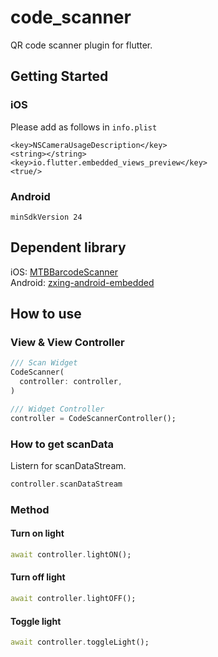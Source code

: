 # code_scanner

QR code scanner plugin for flutter.

## Getting Started

### iOS
Please add as follows in <code>info.plist</code>
```
<key>NSCameraUsageDescription</key>
<string></string>
<key>io.flutter.embedded_views_preview</key>
<true/>
```

### Android
```
minSdkVersion 24
```

## Dependent library
iOS:  [MTBBarcodeScanner](https://github.com/mikebuss/MTBBarcodeScanner)
<br>
Android:  [zxing-android-embedded](https://github.com/journeyapps/zxing-android-embedded)


## How to use
### View & View Controller
```dart
/// Scan Widget
CodeScanner(
  controller: controller,
)

/// Widget Controller
controller = CodeScannerController();
```
### How to get scanData
Listern for scanDataStream.
```dart
controller.scanDataStream
```
### Method
#### Turn on light
```dart
await controller.lightON();
```
#### Turn off light
```dart
await controller.lightOFF();
```
#### Toggle light
```dart
await controller.toggleLight();
```
